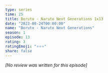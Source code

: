 ```yaml
---
type: series
time: 25
title: Boruto - Naruto Next Generations 1x13
date: "2023-08-24T00:00:00"
name: "Boruto - Naruto Next Generations"
season: 1
episode: 13
rating: 3
ratingEmoji: "⭐️⭐️⭐️"
share: false
---
```


_[No review was written for this episode]_